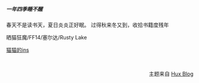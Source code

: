 #####  一年四季睡不醒

春天不是读书天，夏日炎炎正好眠。 过得秋来冬又到，收拾书籍度残年  

晒猫狂魔/FF14/塞尔达/Rusty Lake  

[猫猫的ins](https://www.instagram.com/deardollar_daodao/)

<br>
<p style="text-align:right;">主题来自 <a href="http://huangxuan.me">Hux Blog</a></p>